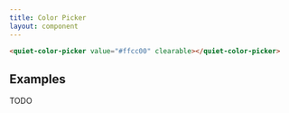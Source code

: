 ```yaml
---
title: Color Picker
layout: component
---
```


```html {.example}
<quiet-color-picker value="#ffcc00" clearable></quiet-color-picker>
```

## Examples

TODO
